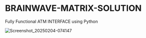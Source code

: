 # BRAINWAVE-MATRIX-SOLUTION

Fully Functional ATM INTERFACE using Python



![Screenshot_20250204-074147](https://github.com/user-attachments/assets/0cecd8c1-4488-41a6-bc2d-60fc3c3be43e)

